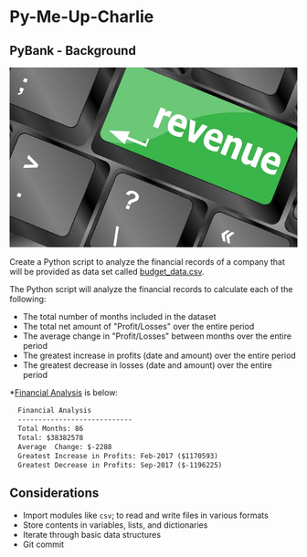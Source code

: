 # Py-Me-Up-Charlie

## PyBank - Background

![](https://github.com/jwang711/python-projects/blob/master/Python-Bank-Data-Analysis/image/revenue-per-lead.jpg)

Create a Python script to analyze the financial records of a company that will be provided as data set called [budget_data.csv](https://github.com/jwang711/python-projects/blob/master/Python-Bank-Data-Analysis/resources/budget_data.csv). 

The Python script will analyze the financial records to calculate each of the following:
  * The total number of months included in the dataset
  * The total net amount of "Profit/Losses" over the entire period
  * The average change in "Profit/Losses" between months over the entire period
  * The greatest increase in profits (date and amount) over the entire period
  * The greatest decrease in losses (date and amount) over the entire period

*[Financial Analysis](https://github.com/jwang711/python-projects/blob/master/Python-Bank-Data-Analysis/financial_analysis.txt) is below: 
```text
  Financial Analysis
  ----------------------------
  Total Months: 86
  Total: $38382578
  Average  Change: $-2288
  Greatest Increase in Profits: Feb-2017 ($1170593)
  Greatest Decrease in Profits: Sep-2017 ($-1196225)
  ```
  
## Considerations

  * Import modules like `csv`; to read and write files in various formats
  * Store contents in variables, lists, and dictionaries
  * Iterate through basic data structures
  * Git commit
